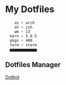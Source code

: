 # My Dotfiles

```
    os ~ arch
    sh ~ zsh
    wm ~ i3
  kern ~ 5.8.5
  pkgs ~ 400
  term ~ xterm
  ▅▅▅▅▅▅▅▅▅▅▅▅
```

## Dotfiles Manager

[Dotbot](https://github.com/anishathalye/dotbot)
